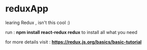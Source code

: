 # reduxApp

learing Redux , isn't this cool :)

run :  **npm install react-redux redux** to install all what you need

for more details visit : **https://redux.js.org/basics/basic-tutorial**
